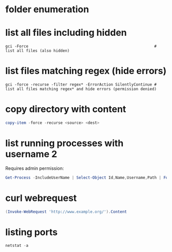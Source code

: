 # folder enumeration

# list all files including hidden

```
gci -Force                                                       # list all files (also hidden)
```

# list files matching regex (hide errors)

```
gci -force -recurse -filter regex* -ErrorAction SilentlyContinue # list all files matching regex* and hide errors (permission denied)
```

# copy directory with content

```powershell
copy-item -force -recurse <source> <dest>
```

# list running processes with username 2

Requires admin permission:

```powershell
Get-Process -IncludeUserName | Select-Object Id,Name,Username,Path | Format-List
```

# curl webrequest

```powershell
(Invoke-WebRequest 'http://www.example.org/').Content
```

# listing ports

```powershell
netstat -a
```
